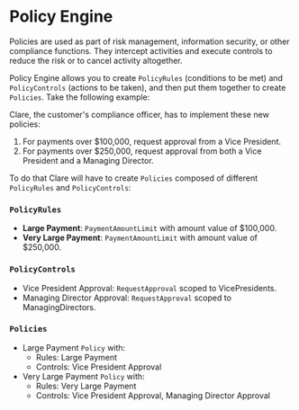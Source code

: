 # Policy Engine

Policies are used as part of risk management, information security, or other compliance functions. They intercept activities and execute controls to reduce the risk or to cancel activity altogether.

Policy Engine allows you to create `PolicyRules` (conditions to be met) and `PolicyControls` (actions to be taken), and then put them together to create `Policies`. Take the following example:

Clare, the customer's compliance officer, has to implement these new policies:

1. For payments over $100,000, request approval from a Vice President.
2. For payments over $250,000, request approval from both a Vice President and a Managing Director.

To do that Clare will have to create `Policies` composed of different `PolicyRules` and `PolicyControls`:

### `PolicyRules`

* **Large Payment**: `PaymentAmountLimit` with amount value of $100,000.
* **Very Large Payment**: `PaymentAmountLimit` with amount value of $250,000.

### `PolicyControls`

* Vice President Approval: `RequestApproval` scoped to VicePresidents.
* Managing Director Approval: `RequestApproval` scoped to ManagingDirectors.

### `Policies`

* Large Payment `Policy` with:
  * Rules: Large Payment
  * Controls: Vice President Approval
* Very Large Payment `Policy` with:
  * Rules: Very Large Payment
  * Controls: Vice President Approval, Managing Director Approval
